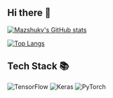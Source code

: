 ## Hi there 👋

<!--
**mazshuky/mazshuky** is a ✨ _special_ ✨ repository because its `README.md` (this file) appears on your GitHub profile.

Here are some ideas to get you started:

- 🔭 I’m currently working on ...
- 🌱 I’m currently learning ...
- 👯 I’m looking to collaborate on ...
- 🤔 I’m looking for help with ...
- 💬 Ask me about ...
- 📫 How to reach me: ...
- 😄 Pronouns: ...
- ⚡ Fun fact: ...
-->

[![Mazshuky's GitHub stats](https://github-readme-stats.vercel.app/api?username=mazshuky&show_icons=true&theme=transparent)](https://github.com/mazshuky)

[![Top Langs](https://github-readme-stats.vercel.app/api/top-langs/?username=mazshuky&layout=compact)](https://github.com/mazshuky)

## Tech Stack 📚
![TensorFlow](https://img.shields.io/badge/TensorFlow-FF6F00?style=flat-square&logo=tensorflow&logoColor=white) ![Keras](https://img.shields.io/badge/Keras-D00000?style=flat-square&logo=keras&logoColor=white) ![PyTorch](https://img.shields.io/badge/PyTorch-EE4C2C?style=flat-square&logo=pytorch&logoColor=white) 

